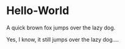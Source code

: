 # Hello-World
A quick brown fox jumps over the lazy dog.

Yes, I know, it still jumps over the lazy dog....

